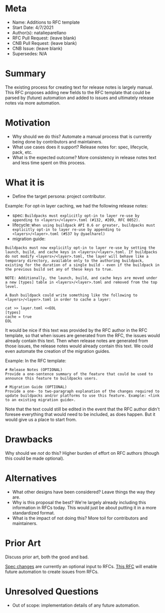 # Meta
[meta]: #meta
- Name: Additions to RFC template
- Start Date: 4/7/2021
- Author(s): natalieparellano
- RFC Pull Request: (leave blank)
- CNB Pull Request: (leave blank)
- CNB Issue: (leave blank)
- Supersedes: N/A

# Summary
[summary]: #summary

The existing process for creating text for release notes is largely manual. This RFC proposes adding new fields to the RFC template that could be parsed by (future) automation and added to issues and ultimately release notes via more automation.

# Motivation
[motivation]: #motivation

- Why should we do this? Automate a manual process that is currently being done by contributors and maintainers.
- What use cases does it support? Release notes for: spec, lifecycle, pack, etc.
- What is the expected outcome? More consistency in release notes text and less time spent on this process.

# What it is
[what-it-is]: #what-it-is

- Define the target persona: project contributor.

Example: For opt-in layer caching, we had the following release notes:

* spec: `Buildpacks must explicitly opt-in to layer re-use by appending to <layers>/<layer>.toml (#132, #209, RFC 0052).`
* lifecycle: `When using buildpack API 0.6 or greater, buildpacks must explicitly opt-in to layer re-use by appending to <layers>/<layer>.toml (#537 by @yaelharel)`
* migration guide: 
```text
Buildpacks must now explicitly opt-in to layer re-use by setting the launch, build, and cache keys in <layers>/<layer>.toml. If buildpacks do not modify <layers>/<layer>.toml, the layer will behave like a temporary directory, available only to the authoring buildpack, existing for the duration of a single build - even if the buildpack in the previous build set any of these keys to true.

NOTE: Additionally, the launch, build, and cache keys are moved under a new [types] table in <layers>/<layer>.toml and removed from the top level.

A Bash buildpack could write something like the following to <layers>/<layer>.toml in order to cache a layer:

cat >> layer.toml <<EOL
[types]
cache = true
EOL
```

It would be nice if this text was provided by the RFC author in the RFC template, so that when issues are generated from the RFC, the issues would already contain this text. Then when release notes are generated from those issues, the release notes would already contain this text. We could even automate the creation of the migration guides.

Example: In the RFC template:
```text
# Release Notes (OPTIONAL)
Provide a one-sentence summary of the feature that could be used to announce this feature to buildpacks users.

# Migration Guide (OPTIONAL)
Provide a one- to two-paragraph explanation of the changes required to update buildpacks and/or platforms to use this feature. Example: <link to an existing migration guide>.
```

Note that the text could still be edited in the event that the RFC author didn't foresee everything that would need to be included, as does happen. But it would give us a place to start from.

# Drawbacks
[drawbacks]: #drawbacks

Why should we *not* do this? Higher burden of effort on RFC authors (though this could be made optional).

# Alternatives
[alternatives]: #alternatives

- What other designs have been considered? Leave things the way they are.
- Why is this proposal the best? We're largely already including this information in RFCs today. This would just be about putting it in a more standardized format.
- What is the impact of not doing this? More toil for contributors and maintainers.

# Prior Art
[prior-art]: #prior-art

Discuss prior art, both the good and bad.

[Spec changes](https://github.com/buildpacks/rfcs/blob/main/0000-template.md#spec-changes-optional) are currently an optional input to RFCs.
[This RFC](https://github.com/buildpacks/rfcs/pull/141) will enable future automation to create issues from RFCs.

# Unresolved Questions
[unresolved-questions]: #unresolved-questions

- Out of scope: implementation details of any future automation.
